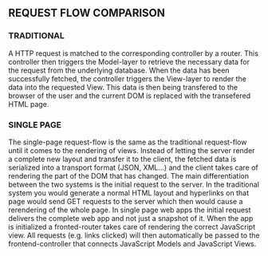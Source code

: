## REQUEST FLOW COMPARISON

### TRADITIONAL
A HTTP request is matched to the corresponding controller by a router. This controller then triggers the Model-layer to retrieve the necessary data for the request from the underlying database. When the data has been successfully fetched, the controller triggers the View-layer to render the data into the requested View. This data is then being transfered to the browser of the user and the current DOM is replaced with the transefered HTML page.

### SINGLE PAGE
The single-page request-flow is the same as the traditional request-flow until it comes to the rendering of views. Instead of letting the server render a complete new layout and transfer it to the client, the fetched data is serialized into a transport format (JSON, XML...) and the client takes care of rendering the part of the DOM that has changed.
The main differentiation between the two systems is the initial request to the server. In the traditional system you would generate a normal HTML layout and hyperlinks on that page would send GET requests to the server which then would cause a rerendering of the whole page.
In single page web apps the initial request delivers the complete web app and not just a snapshot of it. When the app is initialized a fronted-router takes care of rendering the correct JavaScript view. All requests (e.g. links clicked) will then automatically be passed to the frontend-controller that connects JavaScript Models and JavaScript Views.